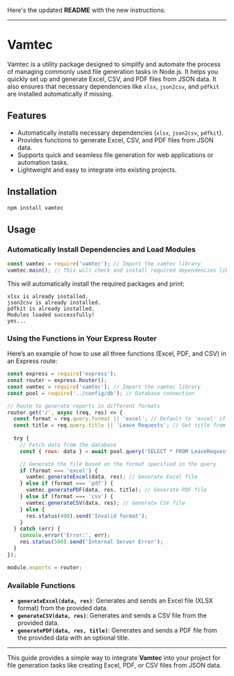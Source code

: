 Here's the updated **README** with the new instructions:

---

# Vamtec

Vamtec is a utility package designed to simplify and automate the process of managing commonly used file generation tasks in Node.js. It helps you quickly set up and generate Excel, CSV, and PDF files from JSON data. It also ensures that necessary dependencies like `xlsx`, `json2csv`, and `pdfkit` are installed automatically if missing.

## Features
- Automatically installs necessary dependencies (`xlsx`, `json2csv`, `pdfkit`).
- Provides functions to generate Excel, CSV, and PDF files from JSON data.
- Supports quick and seamless file generation for web applications or automation tasks.
- Lightweight and easy to integrate into existing projects.

## Installation
```bash
npm install vamtec
```

## Usage

### Automatically Install Dependencies and Load Modules

```javascript
const vamtec = require('vamtec'); // Import the vamtec library
vamtec.main(); // This will check and install required dependencies like xlsx, json2csv, pdfkit
```

This will automatically install the required packages and print:

```
xlsx is already installed.
json2csv is already installed.
pdfkit is already installed.
Modules loaded successfully!
yes...
```

### Using the Functions in Your Express Router

Here’s an example of how to use all three functions (Excel, PDF, and CSV) in an Express route:

```javascript
const express = require('express');
const router = express.Router();
const vamtec = require('vamtec'); // Import the vamtec library
const pool = require('../config/db'); // Database connection

// Route to generate reports in different formats
router.get('/', async (req, res) => {
  const format = req.query.format || 'excel'; // Default to 'excel' if format is not specified
  const title = req.query.title || 'Leave Requests'; // Get title from query parameter, default to 'Leave Requests Report'
  
  try {
    // Fetch data from the database
    const { rows: data } = await pool.query('SELECT * FROM LeaveRequests');

    // Generate the file based on the format specified in the query
    if (format === 'excel') {
      vamtec.generateExcel(data, res); // Generate Excel file
    } else if (format === 'pdf') {
      vamtec.generatePDF(data, res, title); // Generate PDF file
    } else if (format === 'csv') {
      vamtec.generateCSV(data, res); // Generate CSV file
    } else {
      res.status(400).send('Invalid format');
    }
  } catch (err) {
    console.error('Error:', err);
    res.status(500).send('Internal Server Error');
  }
});

module.exports = router;
```

### Available Functions
- **`generateExcel(data, res)`**: Generates and sends an Excel file (XLSX format) from the provided data.
- **`generateCSV(data, res)`**: Generates and sends a CSV file from the provided data.
- **`generatePDF(data, res, title)`**: Generates and sends a PDF file from the provided data with an optional title.

---

This guide provides a simple way to integrate **Vamtec** into your project for file generation tasks like creating Excel, PDF, or CSV files from JSON data.